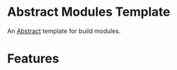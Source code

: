 # Abstract Modules Template
An [Abstract](https://abstract.money) template for build modules.

# Features
